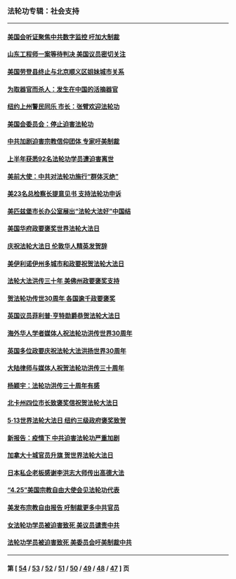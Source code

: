 ### 法轮功专辑：社会支持
---
#### [美国会听证聚焦中共数字监控 吁加大制裁](../../pages/nf4386/n13825083.md?09160430) 
#### [山东工程师一案等待判决 美国议员密切关注](../../pages/nf4386/n13815065.md?09160430) 
#### [美国劳登县终止与北京顺义区姐妹城市关系](../../pages/nf4386/n13811030.md?09160430) 
#### [为取器官而杀人：发生在中国的活摘器官](../../pages/nf4386/n13794731.md?09160430) 
#### [纽约上州警民同乐 市长：张臂欢迎法轮功](../../pages/nf4386/n13794375.md?09160430) 
#### [美国会委员会：停止迫害法轮功](../../pages/nf4386/n13788164.md?09160430) 
#### [中共加剧迫害宗教信仰团体 专家吁美制裁](../../pages/nf4386/n13780252.md?09160430) 
#### [上半年获悉92名法轮功学员遭迫害离世](../../pages/nf4386/n13772701.md?09160430) 
#### [美前大使：中共对法轮功施行“群体灭绝”](../../pages/nf4386/n13771705.md?09160430) 
#### [美23名总检察长提意见书 支持法轮功申诉](../../pages/nf4386/n13766596.md?09160430) 
#### [美匹兹堡市长办公室展出“法轮大法好”中国结](../../pages/nf4386/n13749721.md?09160430) 
#### [美国华府政要褒奖世界法轮大法日](../../pages/nf4386/n13743770.md?09160430) 
#### [庆祝法轮大法日 伦敦华人精英发贺辞](../../pages/nf4386/n13741593.md?09160430) 
#### [美伊利诺伊州多城市和政要祝贺法轮大法日](../../pages/nf4386/n13737149.md?09160430) 
#### [法轮大法洪传三十年 美佛州政要褒奖支持](../../pages/nf4386/n13737103.md?09160430) 
#### [贺法轮功传世30周年 各国逾千政要褒奖](../../pages/nf4386/n13735828.md?09160430) 
#### [英国议员菲利普‧亨特勋爵恭贺法轮大法日](../../pages/nf4386/n13736187.md?09160430) 
#### [海外华人学者媒体人祝法轮功洪传世界30周年](../../pages/nf4386/n13735835.md?09160430) 
#### [英国多位政要庆祝法轮大法洪扬世界30周年](../../pages/nf4386/n13734739.md?09160430) 
#### [大陆律师与媒体人祝贺法轮功洪传三十周年](../../pages/nf4386/n13735062.md?09160430) 
#### [杨颖宇：法轮功洪传三十周年有感](../../pages/nf4386/n13734884.md?09160430) 
#### [北卡州四位市长致褒奖信祝贺法轮大法日](../../pages/nf4386/n13733292.md?09160430) 
#### [5·13世界法轮大法日 纽约三级政府褒奖致贺](../../pages/nf4386/n13732651.md?09160430) 
#### [新报告：疫情下 中共迫害法轮功严重加剧](../../pages/nf4386/n13732612.md?09160430) 
#### [加拿大十城官员升旗 贺世界法轮大法日](../../pages/nf4386/n13729166.md?09160430) 
#### [日本私企老板感谢李洪志大师传出高德大法](../../pages/nf4386/n13726335.md?09160430) 
#### [“4.25”美国宗教自由大使会见法轮功代表](../../pages/nf4386/n13724124.md?09160430) 
#### [美发布宗教自由报告 吁制裁更多中共官员](../../pages/nf4386/n13720670.md?09160430) 
#### [女法轮功学员被迫害致死 美议员谴责中共](../../pages/nf4386/n13682069.md?09160430) 
#### [法轮功学员被迫害致死 美委员会吁美制裁中共](../../pages/nf4386/n13631310.md?09160430) 

---
#### 第 [ [54](./54.md?09160430) / [53](./53.md?09160430) / [52](./52.md?09160430) / [51](./51.md?09160430) / [50](./50.md?09160430) / [49](./49.md?09160430) / [48](./48.md?09160430) / [47](./47.md?09160430) ] 页
